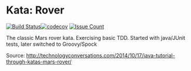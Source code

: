 # Kata: Rover
[![Build Status](https://travis-ci.org/jasontrublu/kata.rover.svg?branch=master)](https://travis-ci.org/jasontrublu/kata.rover)[![codecov](https://codecov.io/gh/jasontrublu/kata.rover/branch/master/graph/badge.svg)](https://codecov.io/gh/jasontrublu/kata.rover)
[![Issue Count](https://codeclimate.com/github/jasontrublu/kata.rover/badges/issue_count.svg)](https://codeclimate.com/github/jasontrublu/kata.rover)

The classic Mars rover kata.
Exercising basic TDD. Started with java/JUnit tests, later switched to Groovy/Spock

Source: http://technologyconversations.com/2014/10/17/java-tutorial-through-katas-mars-rover/
